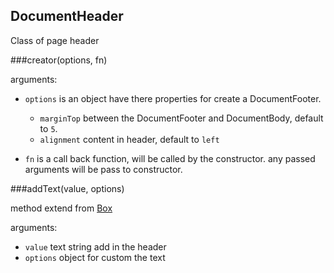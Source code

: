 ## DocumentHeader

Class of page header


###creator(options, fn)

arguments:

- `options` is an object have there properties for create a DocumentFooter.
  - `marginTop` between the DocumentFooter and DocumentBody, default to `5`.
  - `alignment` content in header, default to `left`


- `fn` is a call back function, will be called by the constructor. any passed arguments will be pass to constructor.


###addText(value, options)

method extend from [Box](box.md)

arguments:

- `value` text string add in the header
- `options` object for custom the text
